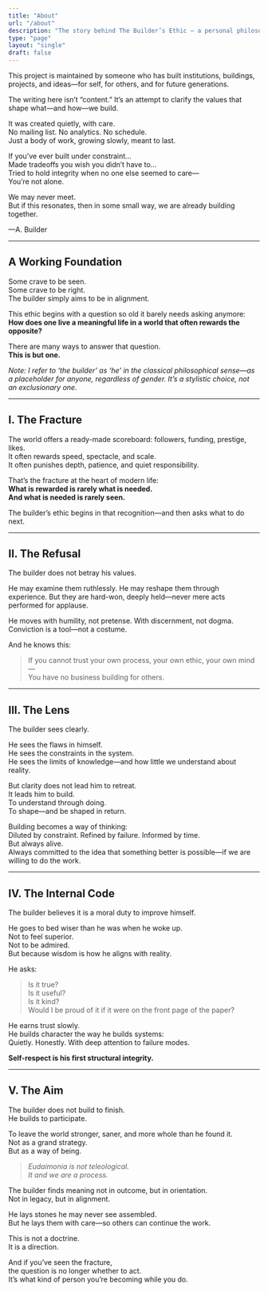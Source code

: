 ```yaml
---
title: "About"
url: "/about"
description: "The story behind The Builder’s Ethic — a personal philosophy of thoughtful construction, civic responsibility, and the long view."
type: "page"
layout: "single"
draft: false
---
```


This project is maintained by someone who has built institutions, buildings, projects, and ideas—for self, for others, and for future generations.

The writing here isn’t “content.” It’s an attempt to clarify the values that shape what—and how—we build.

It was created quietly, with care.  
No mailing list. No analytics. No schedule.  
Just a body of work, growing slowly, meant to last.

If you’ve ever built under constraint…  
Made tradeoffs you wish you didn’t have to…  
Tried to hold integrity when no one else seemed to care—  
You’re not alone.

We may never meet.  
But if this resonates, then in some small way, we are already building together.

—A. Builder

---

## A Working Foundation

Some crave to be seen.  
Some crave to be right.  
The builder simply aims to be in alignment.

This ethic begins with a question so old it barely needs asking anymore:  
**How does one live a meaningful life in a world that often rewards the opposite?**

There are many ways to answer that question.  
**This is but one.**

*Note: I refer to ‘the builder’ as ‘he’ in the classical philosophical sense—as a placeholder for anyone, regardless of gender. It’s a stylistic choice, not an exclusionary one.*

---

## I. The Fracture

The world offers a ready-made scoreboard: followers, funding, prestige, likes.  
It often rewards speed, spectacle, and scale.  
It often punishes depth, patience, and quiet responsibility.

That’s the fracture at the heart of modern life:  
**What is rewarded is rarely what is needed.  
And what is needed is rarely seen.**

The builder’s ethic begins in that recognition—and then asks what to do next.

---

## II. The Refusal

The builder does not betray his values.

He may examine them ruthlessly.
He may reshape them through experience.
But they are hard-won, deeply held—never mere acts performed for applause.

He moves with humility, not pretense.
With discernment, not dogma.
Conviction is a tool—not a costume.

And he knows this:

> If you cannot trust your own process, your own ethic, your own mind—  
> You have no business building for others.

---

## III. The Lens

The builder sees clearly.

He sees the flaws in himself.  
He sees the constraints in the system.  
He sees the limits of knowledge—and how little we understand about reality.

But clarity does not lead him to retreat.  
It leads him to build.  
To understand through doing.  
To shape—and be shaped in return.

Building becomes a way of thinking:  
Diluted by constraint. Refined by failure. Informed by time.  
But always alive.  
Always committed to the idea that something better is possible—if we are willing to do the work.

---

## IV. The Internal Code

The builder believes it is a moral duty to improve himself.

He goes to bed wiser than he was when he woke up.  
Not to feel superior.  
Not to be admired.  
But because wisdom is how he aligns with reality.

He asks:

> Is it true?  
> Is it useful?  
> Is it kind?  
> Would I be proud of it if it were on the front page of the paper?

He earns trust slowly.  
He builds character the way he builds systems:  
Quietly. Honestly. With deep attention to failure modes.

**Self-respect is his first structural integrity.**

---

## V. The Aim

The builder does not build to finish.  
He builds to participate.

To leave the world stronger, saner, and more whole than he found it.  
Not as a grand strategy.  
But as a way of being.

> *Eudaimonia is not teleological.  
> It and we are a process.*

The builder finds meaning not in outcome, but in orientation.  
Not in legacy, but in alignment.

He lays stones he may never see assembled.  
But he lays them with care—so others can continue the work.

This is not a doctrine.  
It is a direction.

And if you’ve seen the fracture,  
the question is no longer whether to act.  
It’s what kind of person you’re becoming while you do.
